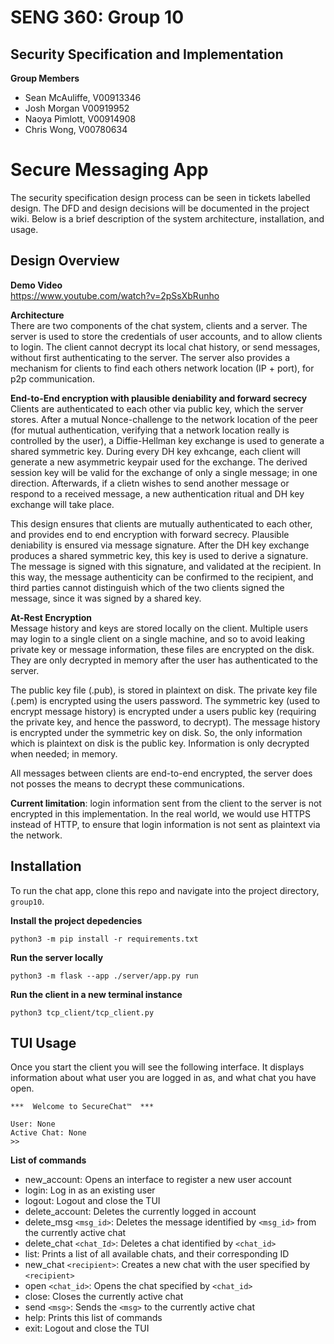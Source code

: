 # SENG 360: Group 10
## Security Specification and Implementation
**Group Members**
- Sean McAuliffe, V00913346
- Josh Morgan V00919952
- Naoya Pimlott, V00914908
- Chris Wong, V00780634
# Secure Messaging App
The security specification design process can be seen in tickets labelled design. The DFD and design decisions will be documented in the project wiki. Below is a brief description of the system architecture, installation, and usage.

## Design Overview

**Demo Video**  
https://www.youtube.com/watch?v=2pSsXbRunho

**Architecture**  
There are two components of the chat system, clients and a server. The server is used to 
store the credentials of user accounts, and to allow clients to login. The client cannot decrypt its
local chat history, or send messages, without first authenticating to the server. The server also
provides a mechanism for clients to find each others network location (IP + port), for p2p communication.  

**End-to-End encryption with plausible deniability and forward secrecy**  
Clients are authenticated to each other via public key, which the server stores. After a mutual Nonce-challenge
to the network location of the peer (for mutual authentication, verifying that a network location really is controlled by the user), a Diffie-Hellman key exchange is used to generate a shared symmetric key. During every DH key exhcange, each client will generate a new asymmetric keypair used for the exchange. The derived session key will be valid for the exchange of only a single message; in one direction. Afterwards, if a clietn wishes to send another message or respond to a received message, a new authentication ritual and DH key exchange will take place.

This design ensures that clients are mutually authenticated to each other, and provides end to end encryption with forward secrecy. Plausible deniability is ensured via message signature. After the DH key exchange produces a shared symmetric key, this key is used to derive a signature. The message is signed with this signature, and validated at the recipient. In this way, the message authenticity can be confirmed to the recipient, and third parties cannot distinguish which of the two clients signed the message, since it was signed by a shared key.

**At-Rest Encryption**  
Message history and keys are stored locally on the client. Multiple users may login to a single client on a single machine, and so to avoid leaking private key or message information, these files are encrypted on the disk. They are only decrypted in memory after the user has authenticated to the server.

The public key file (.pub), is stored in plaintext on disk. The private key file (.pem) is encrypted using the users password. The symmetric key (used to encrypt message history) is encrypted under a users public key (requiring the private key, and hence the password, to decrypt). The message history is encrypted under the symmetric key on disk. So, the only information which is plaintext on disk is the public key. Information is only decrypted when needed; in memory.

All messages between clients are end-to-end encrypted, the server does not posses the means to decrypt these communications.

**Current limitation**: login information sent from the client to the server is not encrypted in this implementation. In the real world, we would use HTTPS instead of HTTP, to ensure that login information is not
sent as plaintext via the network.

## Installation
To run the chat app, clone this repo and navigate into the project directory,
`group10`.

**Install the project depedencies**
```
python3 -m pip install -r requirements.txt
```

**Run the server locally**
```
python3 -m flask --app ./server/app.py run
```

**Run the client in a new terminal instance**
```
python3 tcp_client/tcp_client.py
```

## TUI Usage
Once you start the client you will see the following interface. It displays
information about what user you are logged in as, and what chat you have open.

```
***  Welcome to SecureChat™  ***

User: None
Active Chat: None
>> 
```

**List of commands**
- new_account: Opens an interface to register a new user account
- login: Log in as an existing user
- logout: Logout and close the TUI
- delete_account: Deletes the currently logged in account
- delete_msg `<msg_id>`: Deletes the message identified by `<msg_id>` from the currently active chat
- delete_chat `<chat_Id>`: Deletes a chat identified by `<chat_id>`
- list: Prints a list of all available chats, and their corresponding ID
- new_chat `<recipient>`: Creates a new chat with the user specified by `<recipient>`
- open `<chat_id>`: Opens the chat specified by `<chat_id>`
- close: Closes the currently active chat
- send `<msg>`: Sends the `<msg>` to the currently active chat
- help: Prints this list of commands
- exit: Logout and close the TUI
